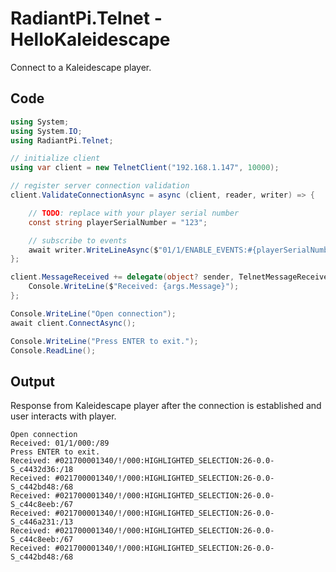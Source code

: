# RadiantPi.Telnet - HelloKaleidescape

Connect to a Kaleidescape player.

## Code
```csharp
using System;
using System.IO;
using RadiantPi.Telnet;

// initialize client
using var client = new TelnetClient("192.168.1.147", 10000);

// register server connection validation
client.ValidateConnectionAsync = async (client, reader, writer) => {

    // TODO: replace with your player serial number
    const string playerSerialNumber = "123";

    // subscribe to events
    await writer.WriteLineAsync($"01/1/ENABLE_EVENTS:#{playerSerialNumber}:");
};

client.MessageReceived += delegate(object? sender, TelnetMessageReceivedEventArgs args) {
    Console.WriteLine($"Received: {args.Message}");
};

Console.WriteLine("Open connection");
await client.ConnectAsync();

Console.WriteLine("Press ENTER to exit.");
Console.ReadLine();
```

## Output

Response from Kaleidescape player after the connection is established and user interacts with player.

```
Open connection
Received: 01/1/000:/89
Press ENTER to exit.
Received: #021700001340/!/000:HIGHLIGHTED_SELECTION:26-0.0-S_c4432d36:/18
Received: #021700001340/!/000:HIGHLIGHTED_SELECTION:26-0.0-S_c442bd48:/68
Received: #021700001340/!/000:HIGHLIGHTED_SELECTION:26-0.0-S_c44c8eeb:/67
Received: #021700001340/!/000:HIGHLIGHTED_SELECTION:26-0.0-S_c446a231:/13
Received: #021700001340/!/000:HIGHLIGHTED_SELECTION:26-0.0-S_c44c8eeb:/67
Received: #021700001340/!/000:HIGHLIGHTED_SELECTION:26-0.0-S_c442bd48:/68
```